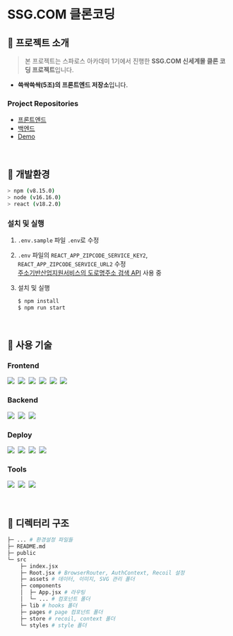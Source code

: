 # SSG.COM 클론코딩

## 📍 프로젝트 소개

> 본 프로젝트는 스파로스 아카데미 1기에서 진행한 **SSG.COM 신세계몰 클론 코딩 프로젝트**입니다.

- **쓱싹쓱싹(5조)의 프론트엔드 저장소**입니다.

### Project Repositories

- [프론트엔드](https://github.com/Im-hass/SSG_SSAG_FE)
- [백엔드](https://github.com/K-J-HYEON/SSG_SSAG_BE)
- [Demo](https://shinsegae-mall.shop/)

&nbsp;

## 📍 개발환경

```bash
> npm (v8.15.0)
> node (v16.16.0)
> react (v18.2.0)
```

### 설치 및 실행

1. `.env.sample` 파일 `.env`로 수정

2. `.env` 파일의 `REACT_APP_ZIPCODE_SERVICE_KEY2`, `REACT_APP_ZIPCODE_SERVICE_URL2` 수정  
   [주소기반산업지원서비스의 도로명주소 검색 API](https://www.juso.go.kr/addrlink/openApi/searchApi.do) 사용 중

3. 설치 및 실행
   ```bash
   $ npm install
   $ npm run start
   ```

&nbsp;

## 📍 사용 기술

### Frontend

<img src="https://img.shields.io/badge/Vscode-23a9f2?style=flat-square&logo=visual studio code&logoColor=white"/></a>&nbsp;
<img src="https://img.shields.io/badge/React-17b6e7?style=flat-square&logo=React&logoColor=white"/></a>&nbsp;
<img src="https://img.shields.io/badge/recoil-17b6e7?style=flat-square&logo=recoil&logoColor=white"/></a>&nbsp;
<img src="https://img.shields.io/badge/SASS-CC6699?style=flat-square&logo=SASS&logoColor=white"/></a>&nbsp;
<img src="https://img.shields.io/badge/ESLint-4B32C3?style=flat-square&logo=ESLint&logoColor=white"/></a>&nbsp;
<img src="https://img.shields.io/badge/Prettier-F7B93E?style=flat-square&logo=Prettier&logoColor=white"/></a>&nbsp;

### Backend

<img src="https://img.shields.io/badge/Spring Boot-6DB33F?style=flat-square&logo=Spring Boot&logoColor=white"/></a>&nbsp;
<img src="https://img.shields.io/badge/Gradle-02303A?style=flat-square&logo=Gradle&logoColor=white"/></a>&nbsp;
<img src="https://img.shields.io/badge/JPA-0D86C1?style=flat-square&logo=JPA&logoColor=white"/></a>&nbsp;

### Deploy

<img src="https://img.shields.io/badge/Amazon EC2-FF9900?style=flat-square&logo=Amazon EC2&logoColor=white"/></a>&nbsp;
<img src="https://img.shields.io/badge/NGINX-009639?style=flat-square&logo=NGINX&logoColor=white"/></a>&nbsp;
<img src="https://img.shields.io/badge/Amazon RDS-527FFF?style=flat-square&logo=Amazon RDS&logoColor=white"/></a>&nbsp;
<img src="https://img.shields.io/badge/Amazon S3-569A31?style=flat-square&logo=Amazon S3&logoColor=white"/></a>&nbsp;

### Tools

<img src="https://img.shields.io/badge/Jira-0052CC?style=flat-square&logo=Jira&logoColor=white"/></a>&nbsp;
<img src="https://img.shields.io/badge/Github-000000?style=flat-square&logo=Github&logoColor=white"/></a>&nbsp;
<img src="https://img.shields.io/badge/Notion-fafafa?style=flat-square&logo=Notion&logoColor=black"/></a>&nbsp;

&nbsp;

## 📍 디렉터리 구조

```bash
├─ ... # 환경설정 파일들
├─ README.md
├─ public
└─ src
    ├─ index.jsx
    ├─ Root.jsx # BrowserRouter, AuthContext, Recoil 설정
    ├─ assets # 데이터, 이미지, SVG 관리 폴더
    ├─ components
    │  ├─ App.jsx # 라우팅
    │  └─ ... # 컴포넌트 폴더
    ├─ lib # hooks 폴더
    ├─ pages # page 컴포넌트 폴더
    ├─ store # recoil, context 폴더
    └─ styles # style 폴더
```
